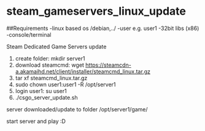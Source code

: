 # steam_gameservers_linux_update

##Requirements
-linux based os /debian,../
-user e.g. user1
-32bit libs (x86)
-console/terminal

Steam Dedicated Game Servers update

1. create folder: mkdir server1
1. download steamcmd: wget https://steamcdn-a.akamaihd.net/client/installer/steamcmd_linux.tar.gz
2. tar xf steamcmd_linux.tar.gz
3. sudo chown user1:user1 -R /opt/server1
4. login user1: su user1
5. ./csgo_server_update.sh

server downloaded/update to folder /opt/server1/game/

start server and play :D
